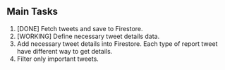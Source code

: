 ## Main Tasks
1. [DONE] Fetch tweets and save to Firestore.
2. [WORKING] Define necessary tweet details data.
3. Add necessary tweet details into Firestore. Each type of report tweet have different way to get details.
4. Filter only important tweets.
